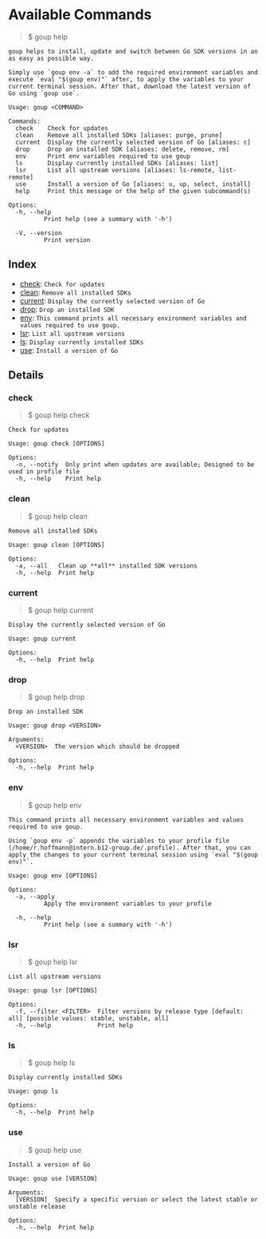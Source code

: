 # Available Commands


> $ goup help

```
goup helps to install, update and switch between Go SDK versions in an as easy as possible way.

Simply use `goup env -a` to add the required environment variables and execute `eval "$(goup env)"` after, to apply the variables to your current terminal session. After that, download the latest version of Go using `goup use`.

Usage: goup <COMMAND>

Commands:
  check    Check for updates
  clean    Remove all installed SDKs [aliases: purge, prune]
  current  Display the currently selected version of Go [aliases: c]
  drop     Drop an installed SDK [aliases: delete, remove, rm]
  env      Print env variables required to use goup
  ls       Display currently installed SDKs [aliases: list]
  lsr      List all upstream versions [aliases: ls-remote, list-remote]
  use      Install a version of Go [aliases: u, up, select, install]
  help     Print this message or the help of the given subcommand(s)

Options:
  -h, --help
          Print help (see a summary with '-h')

  -V, --version
          Print version
```


## Index


- [check](#check): `Check for updates`
- [clean](#clean): `Remove all installed SDKs`
- [current](#current): `Display the currently selected version of Go`
- [drop](#drop): `Drop an installed SDK`
- [env](#env): `This command prints all necessary environment variables and values required to use goup. `
- [lsr](#lsr): `List all upstream versions`
- [ls](#ls): `Display currently installed SDKs`
- [use](#use): `Install a version of Go`

## Details


### check

> $ goup help check

```
Check for updates

Usage: goup check [OPTIONS]

Options:
  -n, --notify  Only print when updates are available; Designed to be used in profile file
  -h, --help    Print help
```

### clean

> $ goup help clean

```
Remove all installed SDKs

Usage: goup clean [OPTIONS]

Options:
  -a, --all   Clean up **all** installed SDK versions
  -h, --help  Print help
```

### current

> $ goup help current

```
Display the currently selected version of Go

Usage: goup current

Options:
  -h, --help  Print help
```

### drop

> $ goup help drop

```
Drop an installed SDK

Usage: goup drop <VERSION>

Arguments:
  <VERSION>  The version which should be dropped

Options:
  -h, --help  Print help
```

### env

> $ goup help env

```
This command prints all necessary environment variables and values required to use goup. 

Using `goup env -p` appends the variables to your profile file (/home/r.hoffmann@intern.b12-group.de/.profile). After that, you can apply the changes to your current terminal session using `eval "$(goup env)"`.

Usage: goup env [OPTIONS]

Options:
  -a, --apply
          Apply the environment variables to your profile

  -h, --help
          Print help (see a summary with '-h')
```

### lsr

> $ goup help lsr

```
List all upstream versions

Usage: goup lsr [OPTIONS]

Options:
  -f, --filter <FILTER>  Filter versions by release type [default: all] [possible values: stable, unstable, all]
  -h, --help             Print help
```

### ls

> $ goup help ls

```
Display currently installed SDKs

Usage: goup ls

Options:
  -h, --help  Print help
```

### use

> $ goup help use

```
Install a version of Go

Usage: goup use [VERSION]

Arguments:
  [VERSION]  Specify a specific version or select the latest stable or unstable release

Options:
  -h, --help  Print help
```


